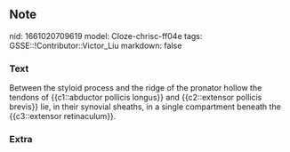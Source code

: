 ## Note
nid: 1661020709619
model: Cloze-chrisc-ff04e
tags: GSSE::!Contributor::Victor_Liu
markdown: false

### Text
<div>
  Between the styloid process and the ridge of the pronator hollow
  the tendons of {{c1::abductor pollicis longus}} and
  {{c2::extensor pollicis brevis}} lie, in their synovial sheaths,
  in a single compartment beneath the {{c3::extensor retinaculum}}.
</div>

### Extra

